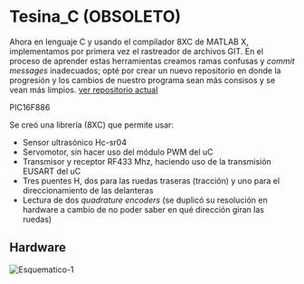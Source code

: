 # Tesina_C (OBSOLETO)
Ahora en lenguaje C y usando el compilador 8XC de MATLAB X, implementamos por primera vez el rastreador de archivos GIT.
En el proceso de aprender estas herramientas creamos ramas confusas y *commit messages* inadecuados; opté por crear un nuevo repositorio en donde la progresión y los cambios de nuestro programa sean más consisos y se vean más limpios.
[ver repositorio actual](https://github.com/ewardq/Sistema_lider-seguidor)

PIC16F886

Se creó una librería (8XC) que permite usar:
- Sensor ultrasónico Hc-sr04 
- Servomotor, sin hacer uso del módulo PWM del uC
- Transmisor y receptor RF433 Mhz, haciendo uso de la transmisión EUSART del uC
- Tres puentes H, dos para las ruedas traseras (tracción) y uno para el direccionamiento de las delanteras
- Lectura de dos *quadrature encoders* (se duplicó su resolución en hardware a cambio de no poder saber en qué dirección giran las ruedas)

## Hardware
![Esquematico-1](https://user-images.githubusercontent.com/72580785/167339715-a51acf8f-584f-4c0b-9230-e884501456bf.jpg)

